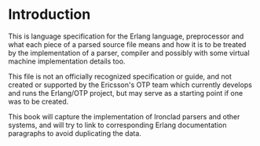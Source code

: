 # Introduction

This is language specification for the Erlang language, preprocessor and what each piece of a parsed
source file means and how it is to be treated by the implementation of a parser, compiler and
possibly with some virtual machine implementation details too.

This file is not an officially recognized specification or guide, and not created or supported by
the Ericsson's OTP team which currently develops and runs the Erlang/OTP project, but may serve as a
starting point if one was to be created.

This book will capture the implementation of Ironclad parsers and other systems, and will try to
link to corresponding Erlang documentation paragraphs to avoid duplicating the data.
